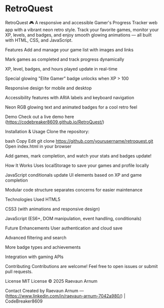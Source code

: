 # RetroQuest
RetroQuest 🎮
A responsive and accessible Gamer's Progress Tracker web app with a vibrant neon retro style. Track your favorite games, monitor your XP, levels, and badges, and enjoy smooth glowing animations — all built with HTML, CSS, and JavaScript.

Features
Add and manage your game list with images and links

Mark games as completed and track progress dynamically

XP, level, badges, and hours played update in real-time

Special glowing "Elite Gamer" badge unlocks when XP > 100

Responsive design for mobile and desktop

Accessibility features with ARIA labels and keyboard navigation

Neon RGB glowing text and animated badges for a cool retro feel

Demo
Check out a live demo here (https://codebreaker8609.github.io/RetroQuest/)

Installation & Usage
Clone the repository:

bash
Copy
Edit
git clone https://github.com/yourusername/retroquest.git
Open index.html in your browser

Add games, mark completion, and watch your stats and badges update!

How It Works
Uses localStorage to save your games and profile locally

JavaScript conditionals update UI elements based on XP and game completion

Modular code structure separates concerns for easier maintenance

Technologies Used
HTML5

CSS3 (with animations and responsive design)

JavaScript (ES6+, DOM manipulation, event handling, conditionals)

Future Enhancements
User authentication and cloud save

Advanced filtering and search

More badge types and achievements

Integration with gaming APIs

Contributing
Contributions are welcome! Feel free to open issues or submit pull requests.

License
MIT License © 2025 Raevaun Arnum

Contact
Created by Raevaun Arnum — (https://www.linkedin.com/in/raevaun-arnum-7042a980/) | CodeBreaker8609
